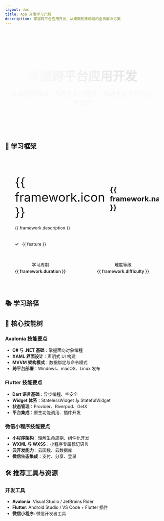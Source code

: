 ```yaml
---
layout: doc
title: App 开发学习计划
description: 掌握跨平台应用开发，从桌面到移动端的全栈解决方案
---
```


<script setup>
import { ref } from 'vue'

const frameworks = ref([
  {
    name: 'Avalonia',
    icon: '🖥️',
    description: '跨平台桌面应用框架',
    features: ['基于 .NET', 'XAML UI', '高性能渲染'],
    duration: '2-3个月',
    difficulty: '中级',
    color: '#5B21B6'
  },
  {
    name: 'Flutter',
    icon: '📱',
    description: '谷歌跨平台移动开发框架',
    features: ['Dart 语言', '热重载', '丰富组件库'],
    duration: '3-4个月',
    difficulty: '中级',
    color: '#02569B'
  },
  {
    name: '微信小程序',
    icon: '💬',
    description: '微信生态应用开发',
    features: ['类Vue语法', '实时更新', '快速使用'],
    duration: '1-2个月',
    difficulty: '初级',
    color: '#07C160'
  }
])

const learningPath = ref([
  { phase: '基础阶段', weeks: '1-2周', content: '编程基础、开发环境搭建' },
  { phase: '框架学习', weeks: '4-8周', content: '框架核心概念、组件系统' },
  { phase: '实战项目', weeks: '4-6周', content: '完整应用开发、最佳实践' },
  { phase: '进阶优化', weeks: '2-4周', content: '性能优化、发布部署' }
])
</script>

<div class="hero-section">
  <h1 class="hero-title">掌握跨平台应用开发</h1>
  <p class="hero-description">从桌面到移动，从原生到小程序，构建无处不在的应用体验</p>
</div>

## 🚀 学习框架

<div class="frameworks-grid">
  <div 
    v-for="framework in frameworks" 
    :key="framework.name"
    class="framework-card"
    :style="`--card-color: ${framework.color}`"
  >
    <div class="framework-header">
      <span class="framework-icon">{{ framework.icon }}</span>
      <h3 class="framework-name">{{ framework.name }}</h3>
    </div>
    <p class="framework-description">{{ framework.description }}</p>
    <ul class="framework-features">
      <li v-for="feature in framework.features" :key="feature">
        {{ feature }}
      </li>
    </ul>
    <div class="framework-meta">
      <div class="meta-item">
        <span class="meta-label">学习周期</span>
        <span class="meta-value">{{ framework.duration }}</span>
      </div>
      <div class="meta-item">
        <span class="meta-label">难度等级</span>
        <span class="meta-value">{{ framework.difficulty }}</span>
      </div>
    </div>
  </div>
</div>

## 📚 学习路径

<AppLearnPlan />

## 🎯 核心技能树

### Avalonia 技能要点
- **C# 与 .NET 基础**：掌握面向对象编程
- **XAML 界面设计**：声明式 UI 构建
- **MVVM 架构模式**：数据绑定与命令模式
- **跨平台部署**：Windows、macOS、Linux 发布

### Flutter 技能要点
- **Dart 语言基础**：异步编程、空安全
- **Widget 体系**：StatelessWidget 与 StatefulWidget
- **状态管理**：Provider、Riverpod、GetX
- **平台集成**：原生功能调用、插件开发

### 微信小程序技能要点
- **小程序架构**：理解生命周期、组件化开发
- **WXML 与 WXSS**：小程序专属标记语言
- **云开发能力**：云函数、云数据库
- **微信生态集成**：支付、分享、登录

## 🛠️ 推荐工具与资源

### 开发工具
- **Avalonia**: Visual Studio / JetBrains Rider
- **Flutter**: Android Studio / VS Code + Flutter 插件
- **微信小程序**: 微信开发者工具


<style scoped>
.hero-section {
  text-align: center;
  padding: 4rem 1rem;
  background: linear-gradient(135deg,
      var(--vp-c-brand-1) 0%,
      var(--vp-c-brand-2) 100%);
  border-radius: 16px;
  margin-bottom: 3rem;
}

.hero-title {
  font-size: 2.5rem;
  font-weight: 800;
  margin-bottom: 1rem;
  background: linear-gradient(to right, #fff, #e0e0e0);
  -webkit-background-clip: text;
  -webkit-text-fill-color: transparent;
}

.dark .hero-section { 
  background: linear-gradient(135deg, var(--vp-c-brand-dark) 0%, var(--vp-c-brand) 100%);
}

.hero-description {
  font-size: 1.25rem;
  opacity: 0.9;
  max-width: 600px;
  margin: 0 auto;
  color: #f3f5f7;
}



.frameworks-grid {
  display: grid;
  grid-template-columns: repeat(auto-fit, minmax(300px, 1fr));
  gap: 2rem;
  margin: 3rem 0;
}

.framework-card {
  background: var(--vp-c-bg-soft);
  border: 1px solid var(--vp-c-divider);
  border-radius: 12px;
  padding: 2rem;
  transition: all 0.3s ease;
  position: relative;
  overflow: hidden;
}

.framework-card::before {
  content: '';
  position: absolute;
  top: 0;
  left: 0;
  right: 0;
  height: 4px;
  background: var(--card-color);
}

.framework-card:hover {
  transform: translateY(-4px);
  box-shadow: 0 12px 24px rgba(0, 0, 0, 0.1);
  border-color: var(--card-color);
}

.dark .framework-card:hover {
  box-shadow: 0 12px 24px rgba(0, 0, 0, 0.3);
}

.framework-header {
  display: flex;
  align-items: center;
  margin-bottom: 1rem;
}

.framework-icon {
  font-size: 2.5rem;
  margin-right: 1rem;
}

.framework-name {
  font-size: 1.5rem;
  font-weight: 700;
  color: var(--vp-c-text-1);
}

.framework-description {
  color: var(--vp-c-text-2);
  margin-bottom: 1.5rem;
  line-height: 1.6;
}

.framework-features {
  list-style: none;
  padding: 0;
  margin-bottom: 1.5rem;
}

.framework-features li {
  padding: 0.5rem 0;
  color: var(--vp-c-text-2);
  position: relative;
  padding-left: 1.5rem;
}

.framework-features li::before {
  content: '✓';
  position: absolute;
  left: 0;
  color: var(--card-color);
  font-weight: bold;
}

.framework-meta {
  display: flex;
  justify-content: space-between;
  padding-top: 1rem;
  border-top: 1px solid var(--vp-c-divider);
}

.meta-item {
  display: flex;
  flex-direction: column;
  align-items: center;
}

.meta-label {
  font-size: 0.875rem;
  color: var(--vp-c-text-3);
  margin-bottom: 0.25rem;
}

.meta-value {
  font-weight: 600;
  color: var(--vp-c-text-1);
}

.learning-timeline {
  margin: 4rem 0;
}

.timeline-title {
  font-size: 2rem;
  font-weight: 700;
  text-align: center;
  margin-bottom: 3rem;
  color: var(--vp-c-text-1);
}

.timeline-container {
  position: relative;
  max-width: 800px;
  margin: 0 auto;
}

.timeline-item {
  display: flex;
  margin-bottom: 2rem;
  position: relative;
}

.timeline-marker {
  width: 40px;
  height: 40px;
  background: var(--vp-c-brand);
  border-radius: 50%;
  display: flex;
  align-items: center;
  justify-content: center;
  color: white;
  font-weight: bold;
  flex-shrink: 0;
  box-shadow: 0 4px 12px rgba(0, 0, 0, 0.1);
}

.timeline-content {
  margin-left: 2rem;
  flex: 1;
  background: var(--vp-c-bg-soft);
  padding: 1.5rem;
  border-radius: 8px;
  border: 1px solid var(--vp-c-divider);
}

.timeline-phase {
  font-weight: 600;
  color: var(--vp-c-text-1);
  margin-bottom: 0.5rem;
}

.timeline-duration {
  color: var(--vp-c-brand);
  font-size: 0.875rem;
  margin-bottom: 0.5rem;
}

.timeline-description {
  color: var(--vp-c-text-2);
  line-height: 1.6;
}

.cta-section {
  text-align: center;
  margin: 4rem 0;
  padding: 3rem;
  background: var(--vp-c-bg-soft);
  border-radius: 12px;
  border: 1px solid var(--vp-c-divider);
}

.cta-title {
  font-size: 1.75rem;
  font-weight: 700;
  margin-bottom: 1rem;
  color: var(--vp-c-text-1);
}

.cta-description {
  color: var(--vp-c-text-2);
  margin-bottom: 2rem;
  max-width: 600px;
  margin-left: auto;
  margin-right: auto;
}

.cta-button {
  display: inline-block;
  padding: 0.75rem 2rem;
  background: var(--vp-c-brand);
  color: white;
  text-decoration: none;
  border-radius: 8px;
  font-weight: 600;
  transition: all 0.3s ease;
}

.cta-button:hover {
  background: var(--vp-c-brand-dark);
  transform: translateY(-2px);
  box-shadow: 0 8px 16px rgba(0, 0, 0, 0.1);
}

@media (max-width: 768px) {
  .hero-title {
    font-size: 2rem;
  }
  
  .hero-description {
    font-size: 1rem;
  }
  
  .frameworks-grid {
    grid-template-columns: 1fr;
    gap: 1.5rem;
  }
  
  .timeline-item {
    flex-direction: column;
    align-items: flex-start;
  }
  
  .timeline-content {
    margin-left: 0;
    margin-top: 1rem;
  }
}
</style>